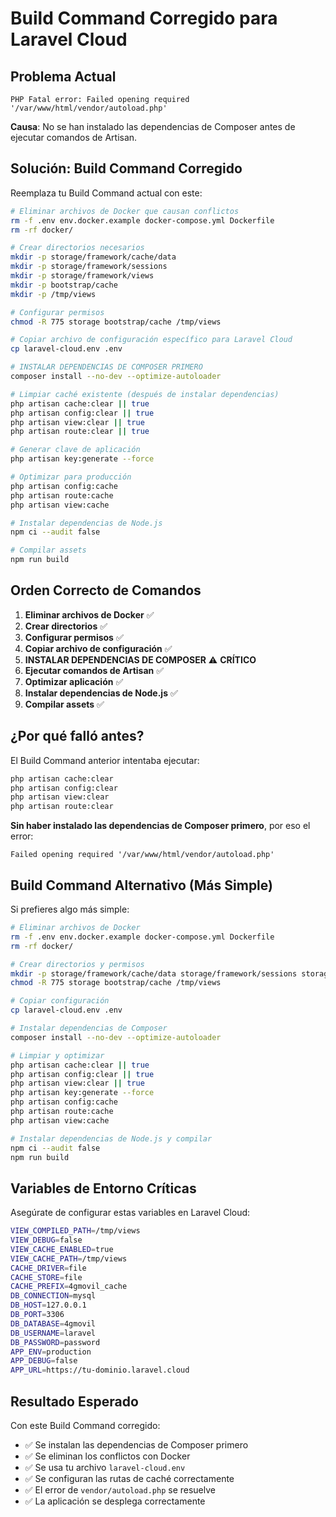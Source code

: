 # Build Command Corregido para Laravel Cloud

## Problema Actual
```
PHP Fatal error: Failed opening required '/var/www/html/vendor/autoload.php'
```

**Causa**: No se han instalado las dependencias de Composer antes de ejecutar comandos de Artisan.

## Solución: Build Command Corregido

Reemplaza tu Build Command actual con este:

```bash
# Eliminar archivos de Docker que causan conflictos
rm -f .env env.docker.example docker-compose.yml Dockerfile
rm -rf docker/

# Crear directorios necesarios
mkdir -p storage/framework/cache/data
mkdir -p storage/framework/sessions
mkdir -p storage/framework/views
mkdir -p bootstrap/cache
mkdir -p /tmp/views

# Configurar permisos
chmod -R 775 storage bootstrap/cache /tmp/views

# Copiar archivo de configuración específico para Laravel Cloud
cp laravel-cloud.env .env

# INSTALAR DEPENDENCIAS DE COMPOSER PRIMERO
composer install --no-dev --optimize-autoloader

# Limpiar caché existente (después de instalar dependencias)
php artisan cache:clear || true
php artisan config:clear || true
php artisan view:clear || true
php artisan route:clear || true

# Generar clave de aplicación
php artisan key:generate --force

# Optimizar para producción
php artisan config:cache
php artisan route:cache
php artisan view:cache

# Instalar dependencias de Node.js
npm ci --audit false

# Compilar assets
npm run build
```

## Orden Correcto de Comandos

1. **Eliminar archivos de Docker** ✅
2. **Crear directorios** ✅
3. **Configurar permisos** ✅
4. **Copiar archivo de configuración** ✅
5. **INSTALAR DEPENDENCIAS DE COMPOSER** ⚠️ **CRÍTICO**
6. **Ejecutar comandos de Artisan** ✅
7. **Optimizar aplicación** ✅
8. **Instalar dependencias de Node.js** ✅
9. **Compilar assets** ✅

## ¿Por qué falló antes?

El Build Command anterior intentaba ejecutar:
```bash
php artisan cache:clear
php artisan config:clear
php artisan view:clear
php artisan route:clear
```

**Sin haber instalado las dependencias de Composer primero**, por eso el error:
```
Failed opening required '/var/www/html/vendor/autoload.php'
```

## Build Command Alternativo (Más Simple)

Si prefieres algo más simple:

```bash
# Eliminar archivos de Docker
rm -f .env env.docker.example docker-compose.yml Dockerfile
rm -rf docker/

# Crear directorios y permisos
mkdir -p storage/framework/cache/data storage/framework/sessions storage/framework/views bootstrap/cache /tmp/views
chmod -R 775 storage bootstrap/cache /tmp/views

# Copiar configuración
cp laravel-cloud.env .env

# Instalar dependencias de Composer
composer install --no-dev --optimize-autoloader

# Limpiar y optimizar
php artisan cache:clear || true
php artisan config:clear || true
php artisan view:clear || true
php artisan key:generate --force
php artisan config:cache
php artisan route:cache
php artisan view:cache

# Instalar dependencias de Node.js y compilar
npm ci --audit false
npm run build
```

## Variables de Entorno Críticas

Asegúrate de configurar estas variables en Laravel Cloud:

```bash
VIEW_COMPILED_PATH=/tmp/views
VIEW_DEBUG=false
VIEW_CACHE_ENABLED=true
VIEW_CACHE_PATH=/tmp/views
CACHE_DRIVER=file
CACHE_STORE=file
CACHE_PREFIX=4gmovil_cache
DB_CONNECTION=mysql
DB_HOST=127.0.0.1
DB_PORT=3306
DB_DATABASE=4gmovil
DB_USERNAME=laravel
DB_PASSWORD=password
APP_ENV=production
APP_DEBUG=false
APP_URL=https://tu-dominio.laravel.cloud
```

## Resultado Esperado

Con este Build Command corregido:
- ✅ Se instalan las dependencias de Composer primero
- ✅ Se eliminan los conflictos con Docker
- ✅ Se usa tu archivo `laravel-cloud.env`
- ✅ Se configuran las rutas de caché correctamente
- ✅ El error de `vendor/autoload.php` se resuelve
- ✅ La aplicación se desplega correctamente
